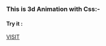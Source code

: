 <h3> This is 3d Animation with Css:-</h3>
<h4> Try it :</h4>
<a href = "https://mukeshpandey0286.github.io/3d_animation/"> VISIT </a>
